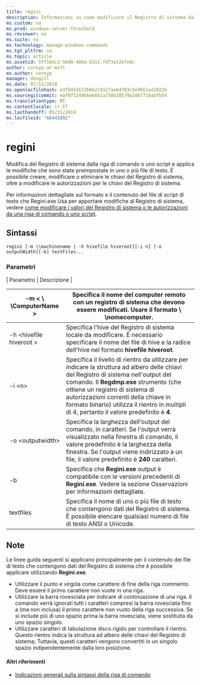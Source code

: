 ```yaml
---
title: regini
description: Informazioni su come modificare il Registro di sistema dal prompt dei comandi o tramite uno script.
ms.custom: na
ms.prod: windows-server-threshold
ms.reviewer: na
ms.suite: na
ms.technology: manage-windows-commands
ms.tgt_pltfrm: na
ms.topic: article
ms.assetid: 5ff18dc3-5bd8-400a-b311-fd73a3267e8c
author: coreyp-at-msft
ms.author: coreyp
manager: dongill
ms.date: 07/11/2018
ms.openlocfilehash: e3f8454572b662c9327aeb4783c5e9651ad2022b
ms.sourcegitcommit: eaf071249b6eb6b1a758b38579a2d87710abfb54
ms.translationtype: MT
ms.contentlocale: it-IT
ms.lasthandoff: 05/31/2019
ms.locfileid: "66441892"
---
```

# <a name="regini"></a>regini

Modifica del Registro di sistema dalla riga di comando o uno script e applica le modifiche che sono state preimpostate in uno o più file di testo. È possibile creare, modificare o eliminare le chiavi del Registro di sistema, oltre a modificare le autorizzazioni per le chiavi del Registro di sistema.

Per informazioni dettagliate sul formato e il contenuto del file di script di testo che Regini.exe Usa per apportare modifiche al Registro di sistema, vedere [come modificare i valori del Registro di sistema o le autorizzazioni da una riga di comando o uno script](https://support.microsoft.com/help/264584/how-to-change-registry-values-or-permissions-from-a-command-line-or-a).

## <a name="syntax"></a>Sintassi

```
regini [-m \\machinename | -h hivefile hiveroot][-i n] [-o outputWidth][-b] textFiles...
```

### <a name="parameters"></a>Parametri

| Parametro | Descrizione |

|-m \< \\ \\ComputerName >|Specifica il nome del computer remoto con un registro di sistema che devono essere modificati. Usare il formato  **\\ \\nomecomputer**.|
|---------------------|-|
|-h \<hivefile hiveroot >|Specifica l'hive del Registro di sistema locale da modificare. È necessario specificare il nome del file di hive e la radice dell'hive nel formato **hivefile hiveroot**.|
|-i \<n>|Specifica il livello di rientro da utilizzare per indicare la struttura ad albero delle chiavi del Registro di sistema nell'output del comando. Il **Regdmp.exe** strumento (che ottiene un registro di sistema di autorizzazioni correnti della chiave in formato binario) utilizza il rientro in multipli di 4, pertanto il valore predefinito è **4**.|
|-o \<outputwidth>|Specifica la larghezza dell'output del comando, in caratteri. Se l'output verrà visualizzato nella finestra di comando, il valore predefinito è la larghezza della finestra. Se l'output viene indirizzato a un file, il valore predefinito è **240** caratteri.|
|-b|Specifica che **Regini.exe** output è compatibile con le versioni precedenti di **Regini.exe**. Vedere la sezione Osservazioni per informazioni dettagliate.|
|textfiles|Specifica il nome di uno o più file di testo che contengono dati del Registro di sistema. È possibile elencare qualsiasi numero di file di testo ANSI o Unicode.|

## <a name="remarks"></a>Note

Le linee guida seguenti si applicano principalmente per il contenuto dei file di testo che contengono dati del Registro di sistema che è possibile applicare utilizzando **Regini.exe**.
-   Utilizzare il punto e virgola come carattere di fine della riga commento. Deve essere il primo carattere non vuote in una riga.
-   Utilizzare la barra rovesciata per indicare di continuazione di una riga. Il comando verrà ignorati tutti i caratteri compresi la barra rovesciata fino a (ma non inclusa) il primo carattere non vuoto della riga successiva. Se si include più di uno spazio prima la barra rovesciata, viene sostituita da uno spazio singolo.
-   Utilizzare caratteri di tabulazione disco rigido per controllare il rientro. Questo rientro indica la struttura ad albero delle chiavi del Registro di sistema; Tuttavia, questi caratteri vengono convertiti in un singolo spazio indipendentemente dalla loro posizione.

#### <a name="additional-references"></a>Altri riferimenti

-   [Indicazioni generali sulla sintassi della riga di comando](command-line-syntax-key.md)